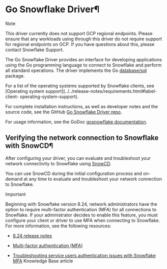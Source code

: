 # Go Snowflake Driver¶

Note

This driver currently does not support GCP regional endpoints. Please ensure
that any workloads using through this driver do not require support for
regional endpoints on GCP. If you have questions about this, please contact
Snowflake Support.

The Go Snowflake Driver provides an interface for developing applications
using the Go programming language to connect to Snowflake and perform all
standard operations. The driver implements the Go
[database/sql](https://golang.org/pkg/database/sql) package.

For a list of the operating systems supported by Snowflake clients, see
[Operating system support](../../release-notes/requirements.html#label-client-
operating-system-support).

For complete installation instructions, as well as developer notes and the
source code, see the GitHub [Go Snowflake Driver
repo](https://github.com/snowflakedb/gosnowflake).

For usage information, see the GoDoc [gosnowflake
documentation](https://godoc.org/github.com/snowflakedb/gosnowflake).

## Verifying the network connection to Snowflake with SnowCD¶

After configuring your driver, you can evaluate and troubleshoot your network
connectivity to Snowflake using [SnowCD](../../user-guide/snowcd).

You can use SnowCD during the initial configuration process and on-demand at
any time to evaluate and troubleshoot your network connection to Snowflake.

Important

Beginning with Snowflake version 8.24, network administrators have the option
to require multi-factor authentication (MFA) for all connections to Snowflake.
If your administrator decides to enable this feature, you must configure your
client or driver to use MFA when connecting to Snowflake. For more
information, see the following resources:

  * [8.24 release notes](../../release-notes/2024/8_24.html#label-authentication-policies-new-multi-factor-authentication-parameters)

  * [Multi-factor authentication (MFA)](../../user-guide/security-mfa)

  * [Troubleshooting service users authentication issues with Snowflake MFA](https://community.snowflake.com/s/article/Troubleshooting-service-users-authentication-issues-with-Snowflake-MFA) Knowledge Base article

